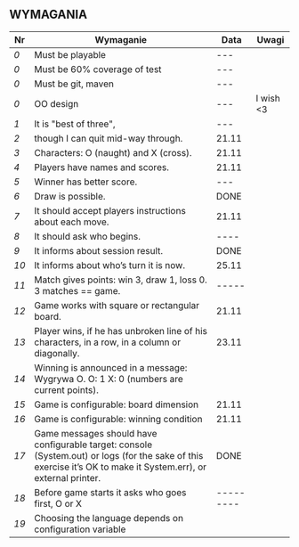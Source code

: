 ## WYMAGANIA

Nr | Wymaganie | Data | Uwagi
--- | --- | --- | ---
*0* | Must be playable| ---  |
*0* | Must be 60% coverage of test| ---  |
*0* | Must be git, maven| ---  |
*0* | OO design| ---  | I wish <3
*1* | It is "best of three",| ---  |
*2* | though I can quit mid-way through.| 21.11  |
*3* | Characters: O (naught) and X (cross).| 21.11  |
*4* | Players have names and scores.| 21.11  |
*5* | Winner has better score.| ---  |
*6* | Draw is possible.| DONE |
*7* | It should accept players instructions about each move. | 21.11  |
*8* | It should ask who begins.| ---- |
*9* | It informs about session result. |DONE|
*10* | It informs about who’s turn it is now. |  25.11 |
*11* | Match gives points: win 3, draw 1, loss 0. 3 matches == game.| ----- |
*12* | Game works with square or rectangular board. | 21.11  |
*13* | Player wins, if he has unbroken line of his characters, in a row, in a column or diagonally. | 23.11  |
*14* | Winning is announced in a message: Wygrywa O. O: 1 X: 0 (numbers are current points). |   |
*15* | Game is configurable: board dimension |  21.11 |
*16* | Game is configurable: winning condition | 21.11  |
*17* | Game messages should have configurable target: console (System.out) or logs (for the sake of this exercise it’s OK to make it System.err), or external printer. | DONE  |
*18* | Before game starts it asks who goes first, O or X |  --------- |
*19* | Choosing the language depends on configuration variable |   |


